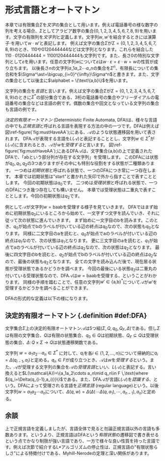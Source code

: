 # 形式言語とオートマトン

本章では有限集合$\Sigma$を*文字*の集合として用います。例えば電話番号の様な数字の列を考える場合、$\Sigma$としてアラビア数字の集合$\{0,1,2,3,4,5,6,7,8,9\}$を用います。文字の有限列を*文字列*と定義します。文字列$w,w'$を結合するときには演算子$\cdot$を用いて$w\cdot w'$と表記します。
例えば文字の集合$\Sigma$が$\Sigma=\{0,1,2,3,4,5,6,7,8,9\}$のとき、$110$や$0120444444$などは文字列となります。これらを結合した$110\cdot 0120444444=1100120444444$も文字列です。また、長さ0の特別な文字列として$\varepsilon$を用います。任意の文字列$w$について$\varepsilon$は$w\cdot\varepsilon=\varepsilon\cdot w=w$の性質が成り立ちます。
以後長さ$n$の文字列$a\_1a\_2\cdots a\_n$の集合を$\Sigma^n$、有限長についての集合和を$\Sigma^\ast=\bigcup_{i=0}^{\infty}\Sigma^n$と書きます。また、文字の集合として以後主に$\alphabet = \{\text!{a,b}\}$を用います。

文字列の集合を*言語*と言います。例えば文字の集合$\Sigma$が$\Sigma=\{0,1,2,3,4,5,6,7,8,9\}$のときに$\Sigma^\ast$の部分集合である、3桁の電話番号の集合やフリーダイアルの電話番号の集合などは言語の例です。偶数の集合や回文となっている文字列の集合も言語の例です。

*決定的有限オートマトン* (Deterministic Finite Automata, DFA)は、様々な言語の中でも*正規言語*と呼ばれる言語を表現する方法の中の一つです。DFAは例えば図\\ref-figure(\`fig:mustHaveAA\`);にある、$\mathcal{A}$のような状態遷移図を用いて表されます。
DFA$\mathcal{A}$が表現する言語を$L(\mathcal{A})$と表記することとし、文字列$w\in\Sigma^\ast$が$L(\mathcal{A})$に含まれるとき、$\mathcal{A}$が$w$を*受理する*と言います。
図\\ref-figure(\`fig:mustHaveAA\`);にあるDFA$\mathcal{A}$は、文字集合$\{\text{a,b}\}$の上で定義されたDFAで、「abという部分列が存在する文字列」を受理します。
このDFAには状態が$q_0,q_1,q_2$の3つありますがその中にも特別な役割をする状態が二種類あります。
一つめは*初期状態*と呼ばれる状態で、一つのDFAにつき常に一つ存在します。
本章では初期状態は"start"と書かれた矢印で外から指すことで表すこととします。
今回の初期状態は$q_0$です。
二つめは*受理状態*と呼ばれる状態で、一つのDFAにつき幾つ存在しても構いません。
本章では受理状態は二重丸で表すこととします。今回の初期状態は$q_2$です。

例として$\mathcal{A}$が文字列$w=\text{baab}$を受理する様子を見ていきます。
DFAではまず始めに初期状態$q_0$にいるところから始めて、一文字ずつ文字を読んでいき、それに従って次の状態に進んでいきます。
まず始めに一文字目のbを読みます。このとき、$q_0$が始点でbのラベルが付いている辺の終点は$q_0$なので、次の状態も$q_0$となります。
同様に二文字目のaを読むと、$q_0$が始点でaのラベルが付いている辺の終点は$q_1$なので、次の状態は$q_1$となります。
更に三文字目のaを読むと、$q_1$が始点でaのラベルが付いている辺の終点は$q_2$なので、次の状態は$q_2$となります。
最後に四文字目のbを読むと、$q_2$が始点でbのラベルが付いている辺の終点は$q_2$なので、最後の状態も$q_2$となります。
全ての文字を読み込んだ後で、現在居る状態が受理状態であるかどうかを調べます。
今回の最後にいる状態$q_2$は二重丸の付いている受理状態なので、DFA$\mathcal{A}$は$w=\text{baab}$を受理する、ということがわかります。
同様の手順を踏むことで、任意の文字列$w'\in\{\text{a,b}\}^\ast$について$\mathcal{A}$が$w'$を受理するかどうかを調べることができます。

DFAの形式的な定義は以下の様になります。

## 決定的有限オートマトン {.definition #def:DFA}

文字集合$\Sigma$上の決定的有限オートマトン$\mathcal{A}$は5つ組$(\Sigma,Q,q_0,Q_F,\Delta)$である。但し$\Sigma$は有限の文字集合、$Q$は有限の状態集合、$q_0\in Q$は初期状態、$Q_F\subseteq Q$は受理状態の集合、$\Delta\colon Q\times\Sigma\to Q$は状態遷移関数である。

文字列 $w=a_1a_2\cdots a_n\in\Sigma^\ast$ に対して、$q_i$を各$i\in\{1,2,\ldots,n\}$について帰納的に$q_i=\Delta(q_{i-1},a_i)$と定める。$q_n\in F$が成り立つとき、$\mathcal{A}$は$w$を*受理する*という。また、$\mathcal{A}$が受理する文字列の集合を$\mathcal{A}$の*受理言語*といい、$L(\mathcal{A})$と表記する。言い換えると$L(\mathcal{A})=\{a_1a_2\cdots a_n\mid q_n\in F \,\text{where ${q_i=\Delta(q_{i-1},a_i)}}\}$である。また、DFA$\mathcal{A}$が言語$L(\mathcal{A})$を*認識する*、という。DFAによって受理される言語を*正規言語* (regular language)という。以後文字列$w=a_1a_2\cdots a_n$について、$\Delta(q,w)=\Delta(\Delta(\cdots\Delta(q,a_1),\cdots,a_{n-1}),a_{n})$と定める。

## 余談

上で正規言語を定義しましたが、言語全体で見ると勿論正規言語以外の言語も多数あります。というより、正規言語はDFAという*有限状態*の遷移図で書き表せるという点でかなり制限が強い言語であり、一方で様々な良い性質を持った言語です。例えば次節で紹介するL\*アルゴリズムの停止性は、正規言語の"有限状態らしさ"による特徴付けである、Myhill-Nerodeの定理と深い関係があります。
